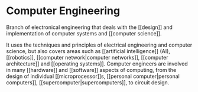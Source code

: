 # Computer Engineering

Branch of electronical engineering that deals with the [[design]] and implementation of computer systems and [[computer science]].

It uses the techniques and principles of electrical engineering and computer science, but also covers areas such as [[artificial intelligence]] (AI), [[robotics]], [[computer network|computer networks]], [[computer architecture]] and [[operating systems]]. Computer engineers are involved in many [[hardware]] and [[software]] aspects of computing, from the design of individual [[microprocessor]]s, [[personal computer|personal computers]], [[supercomputer|supercomputers]], to circuit design. 

